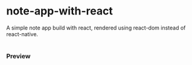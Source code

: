# note-app-with-react
A simple note app build with react, rendered using react-dom instead of react-native.
<br/>
<br/>
<h3>Preview</h3>
<img![mynote-app](https://user-images.githubusercontent.com/88175067/177467414-163f4b3b-7de9-4df4-a1b5-67710c10377a.png)>

